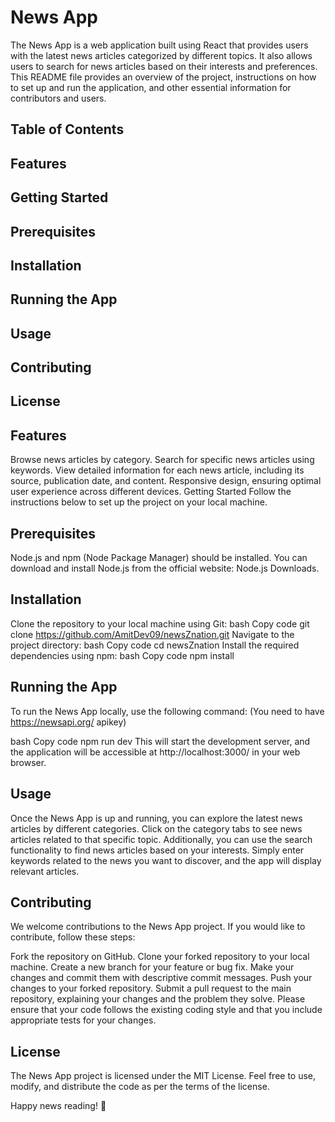 # News App

The News App is a web application built using React that provides users with the latest news articles categorized by different topics. It also allows users to search for news articles based on their interests and preferences. This README file provides an overview of the project, instructions on how to set up and run the application, and other essential information for contributors and users.

## Table of Contents
## Features
## Getting Started
## Prerequisites
## Installation
## Running the App
## Usage
## Contributing
## License

## Features
Browse news articles by category.
Search for specific news articles using keywords.
View detailed information for each news article, including its source, publication date, and content.
Responsive design, ensuring optimal user experience across different devices.
Getting Started
Follow the instructions below to set up the project on your local machine.

## Prerequisites
Node.js and npm (Node Package Manager) should be installed. You can download and install Node.js from the official website: Node.js Downloads.


## Installation
Clone the repository to your local machine using Git:
bash
Copy code
git clone https://github.com/AmitDev09/newsZnation.git
Navigate to the project directory:
bash
Copy code
cd newsZnation
Install the required dependencies using npm:
bash
Copy code
npm install

## Running the App
To run the News App locally, use the following command: (You need to have https://newsapi.org/ apikey)

bash
Copy code
npm run dev
This will start the development server, and the application will be accessible at http://localhost:3000/ in your web browser.

## Usage
Once the News App is up and running, you can explore the latest news articles by different categories. Click on the category tabs to see news articles related to that specific topic. Additionally, you can use the search functionality to find news articles based on your interests. Simply enter keywords related to the news you want to discover, and the app will display relevant articles.

## Contributing
We welcome contributions to the News App project. If you would like to contribute, follow these steps:

Fork the repository on GitHub.
Clone your forked repository to your local machine.
Create a new branch for your feature or bug fix.
Make your changes and commit them with descriptive commit messages.
Push your changes to your forked repository.
Submit a pull request to the main repository, explaining your changes and the problem they solve.
Please ensure that your code follows the existing coding style and that you include appropriate tests for your changes.

## License
The News App project is licensed under the MIT License. Feel free to use, modify, and distribute the code as per the terms of the license.

Happy news reading! 📰